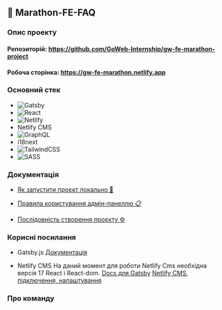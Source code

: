 ## 🚀 Marathon-FE-FAQ

### Опис проекту

#### Репозиторій: https://github.com/GoWeb-Internship/gw-fe-marathon-project

#### Робоча сторінка: https://gw-fe-marathon.netlify.app

### Основний стек

- ![Gatsby](https://img.shields.io/badge/Gatsby-%23663399.svg?style=for-the-badge&logo=gatsby&logoColor=white)
- ![React](https://img.shields.io/badge/react-%2320232a.svg?style=for-the-badge&logo=react&logoColor=%2361DAFB)
- ![Netlify](https://img.shields.io/badge/netlify-%23000000.svg?style=for-the-badge&logo=netlify&logoColor=#00C7B7)
- Netlify CMS
- ![GraphQL](https://img.shields.io/badge/-GraphQL-E10098?style=for-the-badge&logo=graphql&logoColor=white)
- i18next
- ![TailwindCSS](https://img.shields.io/badge/tailwindcss-%2338B2AC.svg?style=for-the-badge&logo=tailwind-css&logoColor=white)
- ![SASS](https://img.shields.io/badge/SASS-hotpink.svg?style=for-the-badge&logo=SASS&logoColor=white)

### Документація

- [Як запустити проєкт локально 🚀](README.launch.md)

- [Правила користування адмін-панеллю 📋](README.admin.md)

- [Послідовність створення проєкту ⚙️](README.steps.md)

### Корисні посилання

- Gatsby.js [Документація](https://www.gatsbyjs.com/docs/)

- Netlify CMS На даний момент для роботи Netlify Cms необхідна версія 17 React і
  React-dom. [Docs для Gatsby](https://www.netlifycms.org/docs/gatsby/)
  [Netlify CMS, підключення, налаштування](https://www.netlifycms.org/docs/gatsby/#enable-identity-and-git-gateway)

### Про команду
